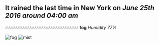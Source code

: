## It rained the last time in New York on *June 25th 2016 around 04:00 am*
💧💧💧💧💧💧💧💧💧💧💧💧💧💧💧💧💧💧💧💧💧💧💧💧💧💧💧💧💧💧💧💧💧💧💧💧💧💧💧💧💧💧  **fog** *Humidity 77%*

![fog](http://openweathermap.org/img/w/50n.png) ![mist](http://openweathermap.org/img/w/50n.png)
